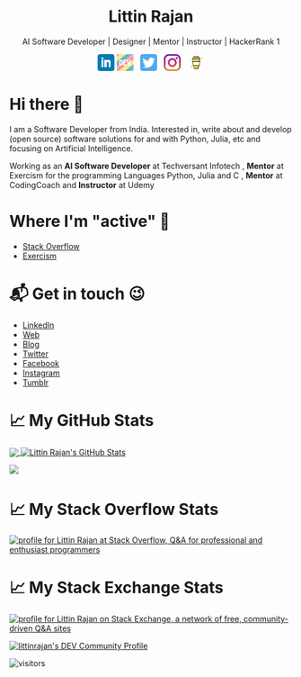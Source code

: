 <h1 align='center' style="color=blue;"> Littin Rajan </h1>
 <p align='center'>AI Software Developer | Designer | Mentor | Instructor | HackerRank 1</p>

<p align='center'>
<a href="https://www.linkedin.com/in/littinrajan"><img height="30" src="https://github.com/littinrajan/littinrajan/blob/master/icon/linkedin.png?raw=true"></a>
<a href="https://dev.to/littinrajan"><img height="30" src="https://github.com/littinrajan/littinrajan/blob/master/icon/dev.png"></a>&nbsp;&nbsp;
<a href="https://twitter.com/littinrajan"><img height="30" src="https://github.com/littinrajan/littinrajan/blob/master/icon/twitter.png?raw=true"></a>&nbsp;&nbsp;
<a href="https://instagram.com/littinrajan_12"><img height="30" src="https://github.com/littinrajan/littinrajan/blob/master/icon/instagram.jpg?raw=true"></a>&nbsp;&nbsp;
<a href="https://www.buymeacoffee.com/littinrajan"><img height="30" src="https://github.com/littinrajan/littinrajan/blob/master/icon/by-me-a-coffee.png?raw=true"></a>
</p>


# Hi there 👋

I am a Software Developer from India. Interested in, write about and develop (open source) software solutions for and with Python, Julia, etc and focusing on Artificial Intelligence.

Working as an **AI Software Developer** at Techversant Infotech
, **Mentor** at Exercism for the programming Languages Python, Julia and C
, **Mentor** at CodingCoach
and **Instructor** at Udemy

# Where I'm "active" 🙂
* [Stack Overflow](https://stackoverflow.com/users/12266677/littin-rajan)
* [Exercism](https://exercism.io/profiles/littinrajan)

# 📬 Get in touch 😉
- [LinkedIn](https://www.linkedin.com/in/littinrajan)
- [Web](https://littinrajan.wordpress.com)
- [Blog](https://www.dev.to/littinrajan)
- [Twitter](https://www.twitter.com/littinrajan)
- [Facebook](https://www.facebook.com/littin.rajan)
- [Instagram](https://www.instagram.com/littinrajan_12)
- [Tumblr](https://littinrajan.tumblr.com)

# &#x1f4c8; My GitHub Stats 
<a href="https://github.com/littinrajan/littinrajan">
  <img align="center" src="https://github-readme-stats.vercel.app/api/top-langs/?username=littinrajan&hide=java,html&title_color=ffffff&text_color=c9cacc&icon_color=2bbc8a&bg_color=1d1f21" />
</a>

<a href="https://github.com/littinrajan/littinrajan">
  <img align="center" src="https://github-readme-stats.vercel.app/api?username=littinrajan&show_icons=true&line_height=27&count_private=true&title_color=ffffff&text_color=c9cacc&icon_color=2bbc8a&bg_color=1d1f21" alt="Littin Rajan's GitHub Stats" />
</a>

![](https://komarev.com/ghpvc/?username=littinrajan&color=blue&style=plastic&label=Profile+Views)

# &#x1f4c8; My Stack Overflow Stats
<a href="https://stackoverflow.com/users/12266677/littin-rajan"><img src="https://stackoverflow.com/users/flair/12266677.png?theme=dark" width="208" height="58" alt="profile for Littin Rajan at Stack Overflow, Q&amp;A for professional and enthusiast programmers" title="profile for Littin Rajan at Stack Overflow, Q&amp;A for professional and enthusiast programmers"></a>

# &#x1f4c8; My Stack Exchange Stats
<a href="https://stackexchange.com/users/16959142"><img src="https://stackexchange.com/users/flair/16959142.png?theme=dark" width="208" height="58" alt="profile for Littin Rajan on Stack Exchange, a network of free, community-driven Q&amp;A sites" title="profile for Littin Rajan on Stack Exchange, a network of free, community-driven Q&amp;A sites"></a>

<a href="https://dev.to/littinrajan">
  <img src="https://d2fltix0v2e0sb.cloudfront.net/dev-badge.svg" alt="littinrajan's DEV Community Profile" height="30" width="30">
</a>

![visitors](https://visitor-badge.glitch.me/badge?page_id=littinrajan.visitor-badge&left_color=green&right_color=red)
